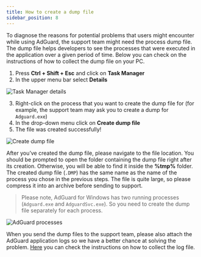 ```yaml
---
title: How to create a dump file
sidebar_position: 8
---
```


To diagnose the reasons for potential problems that users might encounter while using AdGuard, the support team might need the process dump file. The dump file helps developers to see the processes that were executed in the application over a given period of time. Below you can check on the instructions of how to collect the dump file on your PC.

1. Press **Ctrl + Shift + Esc** and click on **Task Manager**
2. In the upper menu bar select **Details**

![Task Manager details](https://cdn.adguard.com/public/Adguard/kb/Windows_dump/details_en.png)

3. Right-click on the process that you want to create the dump file for (for example, the support team may ask you to create a dump for `Adguard.exe`)
4. In the drop-down menu click on **Create dump file**
5. The file was created successfully!

![Create dump file](https://cdn.adguard.com/public/Adguard/kb/Windows_dump/create_dump_file_en.png)

After you’ve created the dump file, please navigate to the file location. You should be prompted to open the folder containing the dump file right after its creation. Otherwise, you will be able to find it inside the **%tmp%** folder. The created dump file (`.DMP`) has the same name as the name of the process you chose in the previous steps. The file is quite large, so please compress it into an archive before sending to support.

> Please note, AdGuard for Windows has two running processes (`Adguard.exe` and `AdguardSvc.exe`). So you need to create the dump file separately for each process.

![AdGuard processes](https://cdn.adguard.com/public/Adguard/kb/Windows_dump/processes_en.png)

When you send the dump files to the support team, please also attach the AdGuard application logs so we have a better chance at solving the problem. [Here](/adguard-for-windows/solving-problems/adguard-logs.md) you can check the instructions on how to collect the log file.